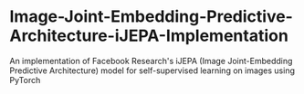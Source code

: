 # Image-Joint-Embedding-Predictive-Architecture-iJEPA-Implementation
An implementation of Facebook Research's iJEPA (Image Joint-Embedding Predictive Architecture) model for self-supervised learning on images using PyTorch
